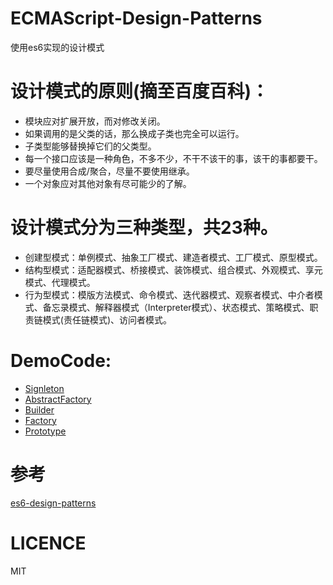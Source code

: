 # ECMAScript-Design-Patterns
使用es6实现的设计模式

# 设计模式的原则(摘至百度百科)：
- 模块应对扩展开放，而对修改关闭。
- 如果调用的是父类的话，那么换成子类也完全可以运行。
- 子类型能够替换掉它们的父类型。
- 每一个接口应该是一种角色，不多不少，不干不该干的事，该干的事都要干。
- 要尽量使用合成/聚合，尽量不要使用继承。
- 一个对象应对其他对象有尽可能少的了解。

# 设计模式分为三种类型，共23种。
- 创建型模式：单例模式、抽象工厂模式、建造者模式、工厂模式、原型模式。
- 结构型模式：适配器模式、桥接模式、装饰模式、组合模式、外观模式、享元模式、代理模式。
- 行为型模式：模版方法模式、命令模式、迭代器模式、观察者模式、中介者模式、备忘录模式、解释器模式（Interpreter模式）、状态模式、策略模式、职责链模式(责任链模式)、访问者模式。

# DemoCode:
- [Signleton](https://github.com/ryouaki/ECMAScript-Design-Patterns/blob/master/Signleton.js)
- [AbstractFactory](https://github.com/ryouaki/ECMAScript-Design-Patterns/blob/master/AbstractFactory.js)
- [Builder](https://github.com/ryouaki/ECMAScript2016-Design-Patterns/blob/master/Builder.js)
- [Factory](https://github.com/ryouaki/ECMAScript2016-Design-Patterns/blob/master/Factory.js)
- [Prototype](https://github.com/ryouaki/ECMAScript2016-Design-Patterns/blob/master/Prototype.js)

# 参考
[es6-design-patterns](https://github.com/loredanacirstea/es6-design-patterns)

# LICENCE
MIT